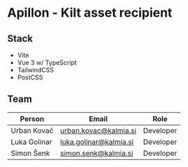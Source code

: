 # Apillon - Kilt asset recipient

## Stack

- Vite
- Vue 3 w/ TypeScript
- TailwindCSS
- PostCSS

## Team

| Person       | Email                  | Role      |
| ------------ | ---------------------- | --------- |
| Urban Kovač  | urban.kovac@kalmia.si  | Developer |
| Luka Golinar | luka.golinar@kalmia.si | Developer |
| Simon Šenk   | simon.senk@kalmia.si   | Developer |